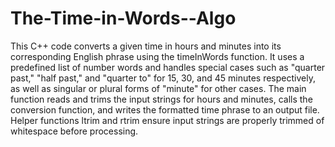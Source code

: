 # The-Time-in-Words--Algo

This C++ code converts a given time in hours and minutes into its corresponding English phrase using the timeInWords function. It uses a predefined list of number words and handles special cases such as "quarter past," "half past," and "quarter to" for 15, 30, and 45 minutes respectively, as well as singular or plural forms of "minute" for other cases. The main function reads and trims the input strings for hours and minutes, calls the conversion function, and writes the formatted time phrase to an output file. Helper functions ltrim and rtrim ensure input strings are properly trimmed of whitespace before processing.
